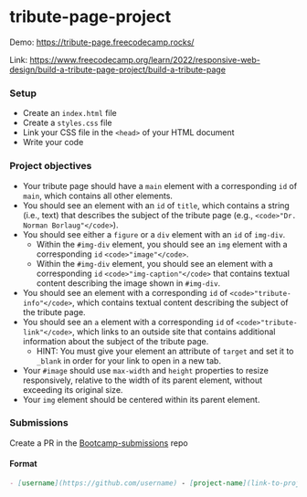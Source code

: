 # tribute-page-project

Demo: https://tribute-page.freecodecamp.rocks/

Link: https://www.freecodecamp.org/learn/2022/responsive-web-design/build-a-tribute-page-project/build-a-tribute-page

### Setup

- Create an `index.html` file
- Create a `styles.css` file
- Link your CSS file in the `<head>` of your HTML document
- Write your code

### Project objectives

- Your tribute page should have a `main` element with a corresponding `id` of `main`, which contains all other elements.
- You should see an element with an `id` of `title`, which contains a string (i.e., text) that describes the subject of the tribute page (e.g., `<code>"Dr. Norman Borlaug"</code>`).
- You should see either a `figure` or a `div` element with an `id` of `img-div`.
  - Within the `#img-div` element, you should see an `img` element with a corresponding `id` `<code>"image"</code>`.
  - Within the `#img-div` element, you should see an element with a corresponding `id` `<code>"img-caption"</code>` that contains textual content describing the image shown in `#img-div`.
- You should see an element with a corresponding `id` of `<code>"tribute-info"</code>`, which contains textual content describing the subject of the tribute page.
- You should see an `a` element with a corresponding `id` of `<code>"tribute-link"</code>`, which links to an outside site that contains additional information about the subject of the tribute page.
  - HINT: You must give your element an attribute of `target` and set it to `_blank` in order for your link to open in a new tab.
- Your `#image` should use `max-width` and `height` properties to resize responsively, relative to the width of its parent element, without exceeding its original size.
- Your `img` element should be centered within its parent element.

### Submissions

Create a PR in the [Bootcamp-submissions](https://github.com/codeskills-dev/bootcamp-submissions) repo

#### Format

```md
- [username](https://github.com/username) - [project-name](link-to-project-branch)
```
